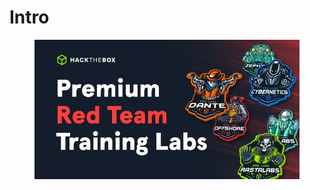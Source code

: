 # Intro

<figure><img src="../.gitbook/assets/HTB_RedTeamLabs-jpeg.webp" alt=""><figcaption></figcaption></figure>

